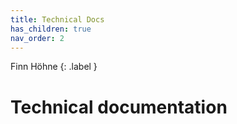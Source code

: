 ```yaml
---
title: Technical Docs
has_children: true
nav_order: 2
---
```


Finn Höhne
{: .label }

# Technical documentation
